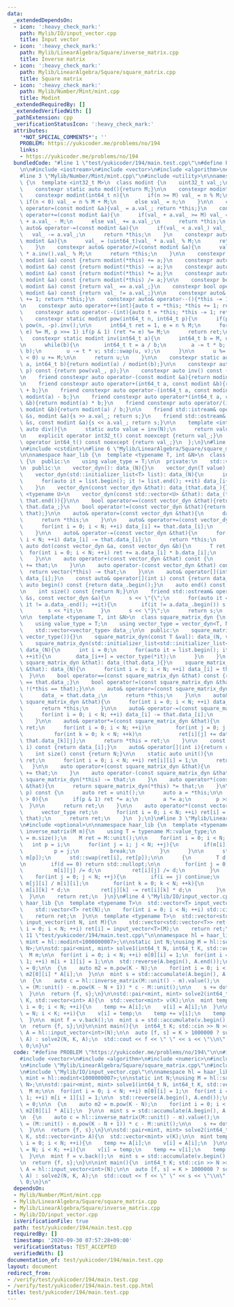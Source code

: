 ```yaml
---
data:
  _extendedDependsOn:
  - icon: ':heavy_check_mark:'
    path: Mylib/IO/input_vector.cpp
    title: Input vector
  - icon: ':heavy_check_mark:'
    path: Mylib/LinearAlgebra/Square/inverse_matrix.cpp
    title: Inverse matrix
  - icon: ':heavy_check_mark:'
    path: Mylib/LinearAlgebra/Square/square_matrix.cpp
    title: Square matrix
  - icon: ':heavy_check_mark:'
    path: Mylib/Number/Mint/mint.cpp
    title: Modint
  _extendedRequiredBy: []
  _extendedVerifiedWith: []
  _pathExtension: cpp
  _verificationStatusIcon: ':heavy_check_mark:'
  attributes:
    '*NOT_SPECIAL_COMMENTS*': ''
    PROBLEM: https://yukicoder.me/problems/no/194
    links:
    - https://yukicoder.me/problems/no/194
  bundledCode: "#line 1 \"test/yukicoder/194/main.test.cpp\"\n#define PROBLEM \"https://yukicoder.me/problems/no/194\"\
    \n\n#include <iostream>\n#include <vector>\n#include <algorithm>\n#include <numeric>\n\
    #line 3 \"Mylib/Number/Mint/mint.cpp\"\n#include <utility>\n\nnamespace haar_lib\
    \ {\n  template <int32_t M>\n  class modint {\n    uint32_t val_;\n\n  public:\n\
    \    constexpr static auto mod(){return M;}\n\n    constexpr modint(): val_(0){}\n\
    \    constexpr modint(int64_t n){\n      if(n >= M) val_ = n % M;\n      else\
    \ if(n < 0) val_ = n % M + M;\n      else val_ = n;\n    }\n\n    constexpr auto&\
    \ operator=(const modint &a){val_ = a.val_; return *this;}\n    constexpr auto&\
    \ operator+=(const modint &a){\n      if(val_ + a.val_ >= M) val_ = (uint64_t)val_\
    \ + a.val_ - M;\n      else val_ += a.val_;\n      return *this;\n    }\n    constexpr\
    \ auto& operator-=(const modint &a){\n      if(val_ < a.val_) val_ += M;\n   \
    \   val_ -= a.val_;\n      return *this;\n    }\n    constexpr auto& operator*=(const\
    \ modint &a){\n      val_ = (uint64_t)val_ * a.val_ % M;\n      return *this;\n\
    \    }\n    constexpr auto& operator/=(const modint &a){\n      val_ = (uint64_t)val_\
    \ * a.inv().val_ % M;\n      return *this;\n    }\n\n    constexpr auto operator+(const\
    \ modint &a) const {return modint(*this) += a;}\n    constexpr auto operator-(const\
    \ modint &a) const {return modint(*this) -= a;}\n    constexpr auto operator*(const\
    \ modint &a) const {return modint(*this) *= a;}\n    constexpr auto operator/(const\
    \ modint &a) const {return modint(*this) /= a;}\n\n    constexpr bool operator==(const\
    \ modint &a) const {return val_ == a.val_;}\n    constexpr bool operator!=(const\
    \ modint &a) const {return val_ != a.val_;}\n\n    constexpr auto& operator++(){*this\
    \ += 1; return *this;}\n    constexpr auto& operator--(){*this -= 1; return *this;}\n\
    \n    constexpr auto operator++(int){auto t = *this; *this += 1; return t;}\n\
    \    constexpr auto operator--(int){auto t = *this; *this -= 1; return t;}\n\n\
    \    constexpr static modint pow(int64_t n, int64_t p){\n      if(p < 0) return\
    \ pow(n, -p).inv();\n\n      int64_t ret = 1, e = n % M;\n      for(; p; (e *=\
    \ e) %= M, p >>= 1) if(p & 1) (ret *= e) %= M;\n      return ret;\n    }\n\n \
    \   constexpr static modint inv(int64_t a){\n      int64_t b = M, u = 1, v = 0;\n\
    \n      while(b){\n        int64_t t = a / b;\n        a -= t * b; std::swap(a,\
    \ b);\n        u -= t * v; std::swap(u, v);\n      }\n\n      u %= M;\n      if(u\
    \ < 0) u += M;\n\n      return u;\n    }\n\n    constexpr static auto frac(int64_t\
    \ a, int64_t b){return modint(a) / modint(b);}\n\n    constexpr auto pow(int64_t\
    \ p) const {return pow(val_, p);}\n    constexpr auto inv() const {return inv(val_);}\n\
    \n    friend constexpr auto operator-(const modint &a){return modint(M - a.val_);}\n\
    \n    friend constexpr auto operator+(int64_t a, const modint &b){return modint(a)\
    \ + b;}\n    friend constexpr auto operator-(int64_t a, const modint &b){return\
    \ modint(a) - b;}\n    friend constexpr auto operator*(int64_t a, const modint\
    \ &b){return modint(a) * b;}\n    friend constexpr auto operator/(int64_t a, const\
    \ modint &b){return modint(a) / b;}\n\n    friend std::istream& operator>>(std::istream\
    \ &s, modint &a){s >> a.val_; return s;}\n    friend std::ostream& operator<<(std::ostream\
    \ &s, const modint &a){s << a.val_; return s;}\n\n    template <int N>\n    static\
    \ auto div(){\n      static auto value = inv(N);\n      return value;\n    }\n\
    \n    explicit operator int32_t() const noexcept {return val_;}\n    explicit\
    \ operator int64_t() const noexcept {return val_;}\n  };\n}\n#line 4 \"Mylib/LinearAlgebra/Square/square_matrix.cpp\"\
    \n#include <cstdint>\n#line 6 \"Mylib/LinearAlgebra/Square/square_matrix.cpp\"\
    \n\nnamespace haar_lib {\n  template <typename T, int &N>\n  class vector_dyn\
    \ {\n  public:\n    using value_type = T;\n\n  private:\n    std::vector<T> data_;\n\
    \n  public:\n    vector_dyn(): data_(N){}\n    vector_dyn(T value): data_(N, value){}\n\
    \    vector_dyn(std::initializer_list<T> list): data_(N){\n      int i = 0;\n\
    \      for(auto it = list.begin(); it != list.end(); ++it) data_[i++] = *it;\n\
    \    }\n    vector_dyn(const vector_dyn &that): data_(that.data_){}\n\n    template\
    \ <typename U>\n    vector_dyn(const std::vector<U> &that): data_(that.begin(),\
    \ that.end()){}\n\n    bool operator==(const vector_dyn &that){return data_ ==\
    \ that.data_;}\n    bool operator!=(const vector_dyn &that){return !(*this ==\
    \ that);}\n\n    auto& operator=(const vector_dyn &that){\n      data_ = that.data_;\n\
    \      return *this;\n    }\n\n    auto& operator+=(const vector_dyn &that){\n\
    \      for(int i = 0; i < N; ++i) data_[i] += that.data_[i];\n      return *this;\n\
    \    }\n\n    auto& operator-=(const vector_dyn &that){\n      for(int i = 0;\
    \ i < N; ++i) data_[i] -= that.data_[i];\n      return *this;\n    }\n\n    friend\
    \ auto dot(const vector_dyn &a, const vector_dyn &b){\n      T ret = 0;\n    \
    \  for(int i = 0; i < N; ++i) ret += a.data_[i] * b.data_[i];\n      return ret;\n\
    \    }\n\n    auto operator+(const vector_dyn &that) const {\n      return vector(*this)\
    \ += that;\n    }\n\n    auto operator-(const vector_dyn &that) const {\n    \
    \  return vector(*this) -= that;\n    }\n\n    auto& operator[](int i){return\
    \ data_[i];}\n    const auto& operator[](int i) const {return data_[i];}\n   \
    \ auto begin() const {return data_.begin();}\n    auto end() const {return data_.end();}\n\
    \n    int size() const {return N;}\n\n    friend std::ostream& operator<<(std::ostream\
    \ &s, const vector_dyn &a){\n      s << \"{\";\n      for(auto it = a.data_.begin();\
    \ it != a.data_.end(); ++it){\n        if(it != a.data_.begin()) s << \",\";\n\
    \        s << *it;\n      }\n      s << \"}\";\n      return s;\n    }\n  };\n\
    \n\n  template <typename T, int &N>\n  class square_matrix_dyn {\n  public:\n\
    \    using value_type = T;\n    using vector_type = vector_dyn<T, N>;\n\n  private:\n\
    \    std::vector<vector_type> data_;\n\n  public:\n    square_matrix_dyn(): data_(N,\
    \ vector_type()){}\n    square_matrix_dyn(const T &val): data_(N, vector_type(val)){}\n\
    \    square_matrix_dyn(std::initializer_list<std::initializer_list<T>> list):\
    \ data_(N){\n      int i = 0;\n      for(auto it = list.begin(); it != list.end();\
    \ ++it){\n        data_[i++] = vector_type(*it);\n      }\n    }\n    square_matrix_dyn(const\
    \ square_matrix_dyn &that): data_(that.data_){}\n    square_matrix_dyn(const std::vector<std::vector<T>>\
    \ &that): data_(N){\n      for(int i = 0; i < N; ++i) data_[i] = that[i];\n  \
    \  }\n\n    bool operator==(const square_matrix_dyn &that) const {return data_\
    \ == that.data_;}\n    bool operator!=(const square_matrix_dyn &that) const {return\
    \ !(*this == that);}\n\n    auto& operator=(const square_matrix_dyn &that){\n\
    \      data_ = that.data_;\n      return *this;\n    }\n\n    auto& operator+=(const\
    \ square_matrix_dyn &that){\n      for(int i = 0; i < N; ++i) data_[i] += that.data_[i];\n\
    \      return *this;\n    }\n\n    auto& operator-=(const square_matrix_dyn &that){\n\
    \      for(int i = 0; i < N; ++i) data_[i] -= that.data_[i];\n      return *this;\n\
    \    }\n\n    auto& operator*=(const square_matrix_dyn &that){\n      square_matrix_dyn\
    \ ret;\n      for(int i = 0; i < N; ++i)\n        for(int j = 0; j < N; ++j)\n\
    \          for(int k = 0; k < N; ++k)\n            ret[i][j] += data_[i][k] *\
    \ that.data_[k][j];\n      return *this = ret;\n    }\n\n    const auto& operator[](int\
    \ i) const {return data_[i];}\n    auto& operator[](int i){return data_[i];}\n\
    \    int size() const {return N;}\n\n    static auto unit(){\n      square_matrix_dyn\
    \ ret;\n      for(int i = 0; i < N; ++i) ret[i][i] = 1;\n      return ret;\n \
    \   }\n\n    auto operator+(const square_matrix_dyn &that){\n      return square_matrix_dyn(*this)\
    \ += that;\n    }\n    auto operator-(const square_matrix_dyn &that){\n      return\
    \ square_matrix_dyn(*this) -= that;\n    }\n    auto operator*(const square_matrix_dyn\
    \ &that){\n      return square_matrix_dyn(*this) *= that;\n    }\n\n    auto pow(uint64_t\
    \ p) const {\n      auto ret = unit();\n      auto a = *this;\n\n      while(p\
    \ > 0){\n        if(p & 1) ret *= a;\n        a *= a;\n        p >>= 1;\n    \
    \  }\n\n      return ret;\n    }\n\n    auto operator*(const vector_type &that){\n\
    \      vector_type ret;\n      for(int i = 0; i < N; ++i) ret[i] = dot(data_[i],\
    \ that);\n      return ret;\n    }\n  };\n}\n#line 3 \"Mylib/LinearAlgebra/Square/inverse_matrix.cpp\"\
    \n#include <optional>\n\nnamespace haar_lib {\n  template <typename M>\n  std::optional<M>\
    \ inverse_matrix(M m){\n    using T = typename M::value_type;\n    const int N\
    \ = m.size();\n    M ret = M::unit();\n\n    for(int i = 0; i < N; ++i){\n   \
    \   int p = i;\n      for(int j = i; j < N; ++j){\n        if(m[i][j] != 0){\n\
    \          p = j;\n          break;\n        }\n      }\n\n      std::swap(m[i],\
    \ m[p]);\n      std::swap(ret[i], ret[p]);\n\n      {\n        T d = m[i][i];\n\
    \n        if(d == 0) return std::nullopt;\n\n        for(int j = 0; j < N; ++j){\n\
    \          m[i][j] /= d;\n          ret[i][j] /= d;\n        }\n      }\n\n  \
    \    for(int j = 0; j < N; ++j){\n        if(i == j) continue;\n        T d =\
    \ m[j][i] / m[i][i];\n        for(int k = 0; k < N; ++k){\n          m[j][k] -=\
    \ m[i][k] * d;\n          ret[j][k] -= ret[i][k] * d;\n        }\n      }\n  \
    \  }\n\n    return ret;\n  }\n}\n#line 4 \"Mylib/IO/input_vector.cpp\"\n\nnamespace\
    \ haar_lib {\n  template <typename T>\n  std::vector<T> input_vector(int N){\n\
    \    std::vector<T> ret(N);\n    for(int i = 0; i < N; ++i) std::cin >> ret[i];\n\
    \    return ret;\n  }\n\n  template <typename T>\n  std::vector<std::vector<T>>\
    \ input_vector(int N, int M){\n    std::vector<std::vector<T>> ret(N);\n    for(int\
    \ i = 0; i < N; ++i) ret[i] = input_vector<T>(M);\n    return ret;\n  }\n}\n#line\
    \ 11 \"test/yukicoder/194/main.test.cpp\"\n\nnamespace hl = haar_lib;\n\nusing\
    \ mint = hl::modint<1000000007>;\n\nstatic int N;\nusing M = hl::square_matrix_dyn<mint,\
    \ N>;\n\nstd::pair<mint, mint> solve1(int64_t N, int64_t K, std::vector<int> A){\n\
    \  M m;\n\n  for(int i = 0; i < N; ++i) m[0][i] = 1;\n  for(int i = 0; i < N -\
    \ 1; ++i) m[i + 1][i] = 1;\n\n  std::reverse(A.begin(), A.end());\n\n  mint f\
    \ = 0;\n\n  {\n    auto m2 = m.pow(K - N);\n    for(int i = 0; i < N; ++i) f +=\
    \ m2[0][i] * A[i];\n  }\n\n  mint s = std::accumulate(A.begin(), A.end(), mint(0));\n\
    \n  {\n    auto c = hl::inverse_matrix(M::unit() - m).value();\n    auto temp\
    \ = (M::unit() - m.pow(K - N + 1)) * c - M::unit();\n\n    s += dot(temp[0], M::vector_type(A));\n\
    \  }\n\n  return {f, s};\n}\n\nstd::pair<mint, mint> solve2(int64_t N, int64_t\
    \ K, std::vector<int> A){\n  std::vector<mint> v(K);\n\n  mint temp = 0;\n  for(int\
    \ i = 0; i < N; ++i){\n    temp += A[i];\n    v[i] = A[i];\n  }\n\n  for(int i\
    \ = N; i < K; ++i){\n    v[i] = temp;\n    temp += v[i];\n    temp -= v[i - N];\n\
    \  }\n\n  mint f = v.back();\n  mint s = std::accumulate(v.begin(), v.end(), mint(0));\n\
    \n  return {f, s};\n}\n\nint main(){\n  int64_t K; std::cin >> N >> K;\n\n  auto\
    \ A = hl::input_vector<int>(N);\n\n  auto [f, s] = K > 1000000 ? solve1(N, K,\
    \ A) : solve2(N, K, A);\n  std::cout << f << \" \" << s << \"\\n\";\n\n  return\
    \ 0;\n}\n"
  code: "#define PROBLEM \"https://yukicoder.me/problems/no/194\"\n\n#include <iostream>\n\
    #include <vector>\n#include <algorithm>\n#include <numeric>\n#include \"Mylib/Number/Mint/mint.cpp\"\
    \n#include \"Mylib/LinearAlgebra/Square/square_matrix.cpp\"\n#include \"Mylib/LinearAlgebra/Square/inverse_matrix.cpp\"\
    \n#include \"Mylib/IO/input_vector.cpp\"\n\nnamespace hl = haar_lib;\n\nusing\
    \ mint = hl::modint<1000000007>;\n\nstatic int N;\nusing M = hl::square_matrix_dyn<mint,\
    \ N>;\n\nstd::pair<mint, mint> solve1(int64_t N, int64_t K, std::vector<int> A){\n\
    \  M m;\n\n  for(int i = 0; i < N; ++i) m[0][i] = 1;\n  for(int i = 0; i < N -\
    \ 1; ++i) m[i + 1][i] = 1;\n\n  std::reverse(A.begin(), A.end());\n\n  mint f\
    \ = 0;\n\n  {\n    auto m2 = m.pow(K - N);\n    for(int i = 0; i < N; ++i) f +=\
    \ m2[0][i] * A[i];\n  }\n\n  mint s = std::accumulate(A.begin(), A.end(), mint(0));\n\
    \n  {\n    auto c = hl::inverse_matrix(M::unit() - m).value();\n    auto temp\
    \ = (M::unit() - m.pow(K - N + 1)) * c - M::unit();\n\n    s += dot(temp[0], M::vector_type(A));\n\
    \  }\n\n  return {f, s};\n}\n\nstd::pair<mint, mint> solve2(int64_t N, int64_t\
    \ K, std::vector<int> A){\n  std::vector<mint> v(K);\n\n  mint temp = 0;\n  for(int\
    \ i = 0; i < N; ++i){\n    temp += A[i];\n    v[i] = A[i];\n  }\n\n  for(int i\
    \ = N; i < K; ++i){\n    v[i] = temp;\n    temp += v[i];\n    temp -= v[i - N];\n\
    \  }\n\n  mint f = v.back();\n  mint s = std::accumulate(v.begin(), v.end(), mint(0));\n\
    \n  return {f, s};\n}\n\nint main(){\n  int64_t K; std::cin >> N >> K;\n\n  auto\
    \ A = hl::input_vector<int>(N);\n\n  auto [f, s] = K > 1000000 ? solve1(N, K,\
    \ A) : solve2(N, K, A);\n  std::cout << f << \" \" << s << \"\\n\";\n\n  return\
    \ 0;\n}\n"
  dependsOn:
  - Mylib/Number/Mint/mint.cpp
  - Mylib/LinearAlgebra/Square/square_matrix.cpp
  - Mylib/LinearAlgebra/Square/inverse_matrix.cpp
  - Mylib/IO/input_vector.cpp
  isVerificationFile: true
  path: test/yukicoder/194/main.test.cpp
  requiredBy: []
  timestamp: '2020-09-30 07:57:28+09:00'
  verificationStatus: TEST_ACCEPTED
  verifiedWith: []
documentation_of: test/yukicoder/194/main.test.cpp
layout: document
redirect_from:
- /verify/test/yukicoder/194/main.test.cpp
- /verify/test/yukicoder/194/main.test.cpp.html
title: test/yukicoder/194/main.test.cpp
---
```

